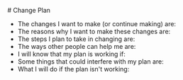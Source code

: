 # Change Plan
* The changes I want to make (or continue making) are: 
* The reasons why I want to make these changes are: 
* The steps I plan to take in changing are: 
* The ways other people can help me are: 
* I will know that my plan is working if: 
* Some things that could interfere with my plan are: 
* What I will do if the plan isn't working:
